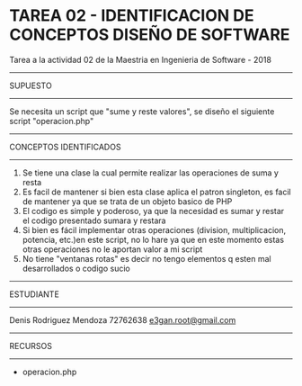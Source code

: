 TAREA 02 - IDENTIFICACION DE CONCEPTOS DISEÑO DE SOFTWARE
=========================================================

Tarea a la actividad 02 de la Maestria en Ingenieria de Software - 2018


*******************
SUPUESTO
*******************

Se necesita un script que "sume y reste valores", se diseño el siguiente script "operacion.php"

***********************
CONCEPTOS IDENTIFICADOS
***********************
1. Se tiene una clase la cual permite realizar las operaciones de suma y resta
2. Es facil de mantener si bien esta clase aplica el patron singleton, es facil de mantener ya que se trata de un objeto basico de PHP
3. El codigo es simple y poderoso, ya que la necesidad es sumar y restar el codigo presentado sumara y restara
4. Si bien es fácil implementar otras operaciones (division, multiplicacion, potencia, etc.)en este script, no lo hare ya que en este momento 
   estas otras operaciones no le aportan valor a mi script
5. No tiene "ventanas rotas" es decir no tengo elementos q esten mal desarrollados o codigo sucio


**************
ESTUDIANTE
**************
Denis Rodriguez Mendoza
72762638
e3gan.root@gmail.com

*********
RECURSOS
*********
- operacion.php

